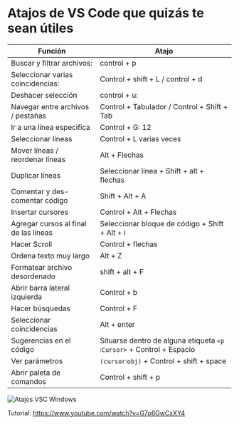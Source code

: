 # Atajos de VS Code que quizás te sean útiles

|Función                                 |Atajo                                        |
|-------------------------------------   |---------------------------------------------|
|Buscar y filtrar archivos:              |control + p                                  |
|Seleccionar varias coincidencias:       |Control + shift + L / control + d            |
|Deshacer selección                      |control + u:                                 |
|Navegar entre archivos / pestañas       |Control + Tabulador / Control + Shift + Tab  |
|Ir a una línea especifica               |Control + G: 12                              |
|Seleccionar líneas                      |Control + L varias veces                       |
|Mover líneas / reordenar líneas         |Alt + Flechas                                  |
|Duplicar líneas                         |Seleccionar línea + Shift + alt + flechas      |
|Comentar y des-comentar código          |Shift + Alt + A                                |
|Insertar cursores                       |Control + Alt + Flechas                        |
|Agregar cursos al final de las líneas   |Seleccionar bloque de código + Shift + Alt + i |
|Hacer Scroll                            |Control + flechas                              |
|Ordena texto muy largo                  |Alt + Z                                        |
|Formatear archivo desordenado           |shift + alt + F                                |
|Abrir barra lateral izquierda           |Control + b                                    |
|Hacer búsquedas                         |Control + F                                    |
|Seleccionar coincidencias               |Alt + enter                                    |
|Sugerencias en el código                |Situarse dentro de alguna etiqueta `<p ❕Cursor>` + Control + Espacio |
|Ver parámetros                          |`(cursor❕obj)` + Control + shift + space       |
|Abrir paleta de comandos                |Control + shift + p                            |

![Atajos VSC Windows](https://i.postimg.cc/jqNMCf2g/keyboard-shortcuts-windows.png)

Tutorial: https://www.youtube.com/watch?v=G7p6GwCxXY4